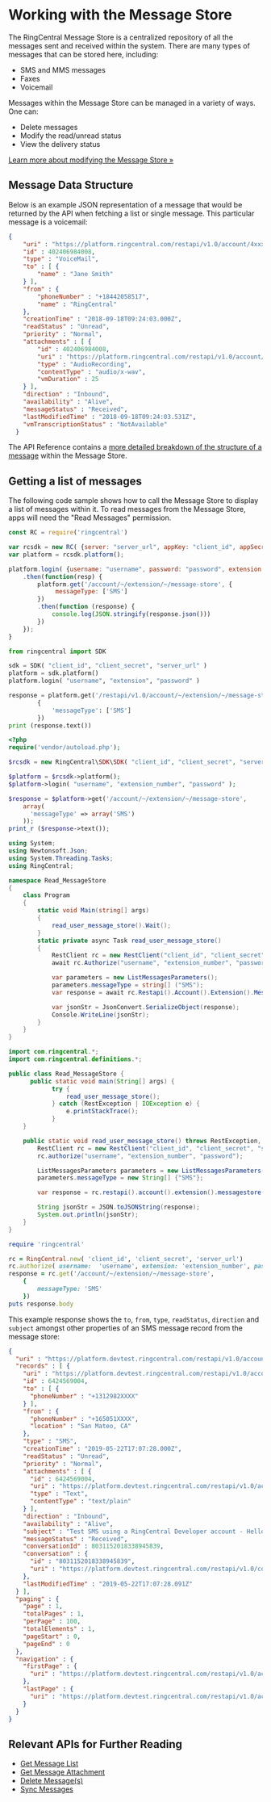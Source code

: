# Working with the Message Store

The RingCentral Message Store is a centralized repository of all the messages sent and received within the system. There are many types of messages that can be stored here, including:

* SMS and MMS messages
* Faxes
* Voicemail

Messages within the Message Store can be managed in a variety of ways. One can:

* Delete messages
* Modify the read/unread status
* View the delivery status

[Learn more about modifying the Message Store &raquo;](../message-histories)

## Message Data Structure

Below is an example JSON representation of a message that would be returned by the API when fetching a list or single message. This particular message is a voicemail:

```json
{
    "uri" : "https://platform.ringcentral.com/restapi/v1.0/account/4xxx8/extension/4xxx8/message-store/4xxx8",
    "id" : 402406984008,
    "type" : "VoiceMail",
    "to" : [ {
        "name" : "Jane Smith"
    } ],
    "from" : {
        "phoneNumber" : "+18442058517",
        "name" : "RingCentral"
    },
    "creationTime" : "2018-09-18T09:24:03.000Z",
    "readStatus" : "Unread",
    "priority" : "Normal",
    "attachments" : [ {
        "id" : 402406984008,
        "uri" : "https://platform.ringcentral.com/restapi/v1.0/account/4xxx8/extension/4xxx8/message-store/4xxx8/content/4xxx8",
        "type" : "AudioRecording",
        "contentType" : "audio/x-wav",
        "vmDuration" : 25
    } ],
    "direction" : "Inbound",
    "availability" : "Alive",
    "messageStatus" : "Received",
    "lastModifiedTime" : "2018-09-18T09:24:03.531Z",
    "vmTranscriptionStatus" : "NotAvailable"
  }
```

The API Reference contains a [more detailed breakdown of the structure of a message](https://developers.ringcentral.com/api-reference#SMS-and-MMS-listMessages) within the Message Store.

## Getting a list of messages

The following code sample shows how to call the Message Store to display a list of messages within it. To read messages from the Message Store, apps will need the "Read Messages" permission.

```javascript tab="JavaScript"
const RC = require('ringcentral')

var rcsdk = new RC( {server: "server_url", appKey: "client_id", appSecret: "client_secret"} );
var platform = rcsdk.platform();

platform.login( {username: "username", password: "password", extension: "extension_number"} )
    .then(function(resp) {
        platform.get('/account/~/extension/~/message-store', {
             messageType: ['SMS']
        })
        .then(function (response) {
            console.log(JSON.stringify(response.json()))
        })
    });
}
```

```python tab="Python"
from ringcentral import SDK

sdk = SDK( "client_id", "client_secret", "server_url" )
platform = sdk.platform()
platform.login( "username", "extension", "password" )

response = platform.get('/restapi/v1.0/account/~/extension/~/message-store',
        {
            'messageType': ['SMS']
        })
print (response.text())
```

```php tab="PHP"
<?php
require('vendor/autoload.php');

$rcsdk = new RingCentral\SDK\SDK( "client_id", "client_secret", "server_url" );

$platform = $rcsdk->platform();
$platform->login( "username", "extension_number", "password" );

$response = $platform->get('/account/~/extension/~/message-store',
    array(
      'messageType' => array('SMS')
    ));
print_r ($response->text());
```

```c# tab="C#"
using System;
using Newtonsoft.Json;
using System.Threading.Tasks;
using RingCentral;

namespace Read_MessageStore
{
    class Program
    {
        static void Main(string[] args)
        {
            read_user_message_store().Wait();
        }
        static private async Task read_user_message_store()
        {
            RestClient rc = new RestClient("client_id", "client_secret", "server_url");
            await rc.Authorize("username", "extension_number", "password");

            var parameters = new ListMessagesParameters();
            parameters.messageType = string[] ("SMS");
            var response = await rc.Restapi().Account().Extension().MessageStore().List(parameters);

            var jsonStr = JsonConvert.SerializeObject(response);
            Console.WriteLine(jsonStr);
        }
    }
}
```

```java tab="Java"
import com.ringcentral.*;
import com.ringcentral.definitions.*;

public class Read_MessageStore {
	  public static void main(String[] args) {
    		try {
    			read_user_message_store();
    		} catch (RestException | IOException e) {
    			e.printStackTrace();
    		}
  	}

    public static void read_user_message_store() throws RestException, IOException{
        RestClient rc = new RestClient("client_id", "client_secret", "server_url");
        rc.authorize("username", "extension_number", "password");

        ListMessagesParameters parameters = new ListMessagesParameters();
        parameters.messageType = new String[] {"SMS"};

        var response = rc.restapi().account().extension().messagestore().list(parameters);

        String jsonStr = JSON.toJSONString(response);
        System.out.println(jsonStr);
    }
}
```

```ruby tab="Ruby"
require 'ringcentral'

rc = RingCentral.new( 'client_id', 'client_secret', 'server_url')
rc.authorize( username:  'username', extension: 'extension_number', password:  'password')
response = rc.get('/account/~/extension/~/message-store',
    {
        messageType: 'SMS'
    })
puts response.body
```

This example response shows the `to`, `from`, `type`, `readStatus`, `direction` and `subject` amongst other properties of an SMS message record from the message store:

```json hl_lines="6 7 8 9 10 11 12 13 15 23 25",linenums="1"
{
  "uri" : "https://platform.devtest.ringcentral.com/restapi/v1.0/account/178009004/extension/178009004/message-store?messageType=SMS&availability=Alive&dateFrom=2019-05-21T17:54:00.000Z&page=1&perPage=100",
  "records" : [ {
    "uri" : "https://platform.devtest.ringcentral.com/restapi/v1.0/account/178009004/extension/178009004/message-store/6424569004",
    "id" : 6424569004,
    "to" : [ {
      "phoneNumber" : "+1312982XXXX"
    } ],
    "from" : {
      "phoneNumber" : "+165051XXXX",
      "location" : "San Mateo, CA"
    },
    "type" : "SMS",
    "creationTime" : "2019-05-22T17:07:28.000Z",
    "readStatus" : "Unread",
    "priority" : "Normal",
    "attachments" : [ {
      "id" : 6424569004,
      "uri" : "https://platform.devtest.ringcentral.com/restapi/v1.0/account/178009004/extension/178009004/message-store/6424569004/content/6424569004",
      "type" : "Text",
      "contentType" : "text/plain"
    } ],
    "direction" : "Inbound",
    "availability" : "Alive",
    "subject" : "Test SMS using a RingCentral Developer account - Hello World",
    "messageStatus" : "Received",
    "conversationId" : 8031152018338945839,
    "conversation" : {
      "id" : "8031152018338945839",
      "uri" : "https://platform.devtest.ringcentral.com/restapi/v1.0/conversation/8031152018338945839"
    },
    "lastModifiedTime" : "2019-05-22T17:07:28.091Z"
  } ],
  "paging" : {
    "page" : 1,
    "totalPages" : 1,
    "perPage" : 100,
    "totalElements" : 1,
    "pageStart" : 0,
    "pageEnd" : 0
  },
  "navigation" : {
    "firstPage" : {
      "uri" : "https://platform.devtest.ringcentral.com/restapi/v1.0/account/178009004/extension/178009004/message-store?readStatus=Unread&availability=Alive&dateFrom=2019-05-21T17:54:00.000Z&page=1&perPage=100"
    },
    "lastPage" : {
      "uri" : "https://platform.devtest.ringcentral.com/restapi/v1.0/account/178009004/extension/178009004/message-store?readStatus=Unread&availability=Alive&dateFrom=2019-05-21T17:54:00.000Z&page=1&perPage=100"
    }
  }
}
```

## Relevant APIs for Further Reading

* [Get Message List](https://developers.ringcentral.com/api-reference/Message-Store/listMessages)
* [Get Message Attachment](https://developers.ringcentral.com/api-reference/Message-Store/readMessageContent)
* [Delete Message(s)](https://developers.ringcentral.com/api-reference/Message-Store/deleteMessage)
* [Sync Messages](https://developers.ringcentral.com/api-reference/Message-Store/syncMessages)
